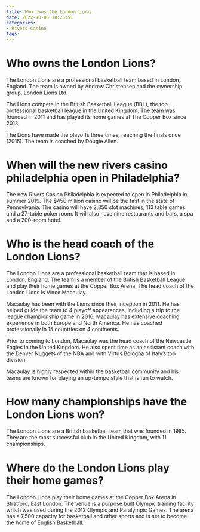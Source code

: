 ```yaml
---
title: Who owns the London Lions
date: 2022-10-05 18:26:51
categories:
- Rivers Casino
tags:
---
```



#  Who owns the London Lions?

The London Lions are a professional basketball team based in London, England. The team is owned by Andrew Christensen and the ownership group, London Lions Ltd.

The Lions compete in the British Basketball League (BBL), the top professional basketball league in the United Kingdom. The team was founded in 2011 and has played its home games at The Copper Box since 2013.

The Lions have made the playoffs three times, reaching the finals once (2015). The team is coached by Dougie Allen.

#  When will the new rivers casino philadelphia open in Philadelphia?

The new Rivers Casino Philadelphia is expected to open in Philadelphia in summer 2019. The $450 million casino will be the first in the state of Pennsylvania. The casino will have 2,850 slot machines, 113 table games and a 27-table poker room. It will also have nine restaurants and bars, a spa and a 200-room hotel.

#  Who is the head coach of the London Lions?

The London Lions are a professional basketball team that is based in London, England. The team is a member of the British Basketball League and play their home games at the Copper Box Arena. The head coach of the London Lions is Vince Macaulay.

Macaulay has been with the Lions since their inception in 2011. He has helped guide the team to 4 playoff appearances, including a trip to the league championship game in 2016. Macaulay has extensive coaching experience in both Europe and North America. He has coached professionally in 15 countries on 4 continents.

Prior to coming to London, Macaulay was the head coach of the Newcastle Eagles in the United Kingdom. He also spent time as an assistant coach with the Denver Nuggets of the NBA and with Virtus Bologna of Italy’s top division.

Macaulay is highly respected within the basketball community and his teams are known for playing an up-tempo style that is fun to watch.

#  How many championships have the London Lions won?

The London Lions are a British basketball team that was founded in 1985. They are the most successful club in the United Kingdom, with 11 championships.

#  Where do the London Lions play their home games?

The London Lions play their home games at the Copper Box Arena in Stratford, East London. The venue is a purpose built Olympic training facility which was used during the 2012 Olympic and Paralympic Games. The arena has a 7,500 capacity for basketball and other sports and is set to become the home of English Basketball.
